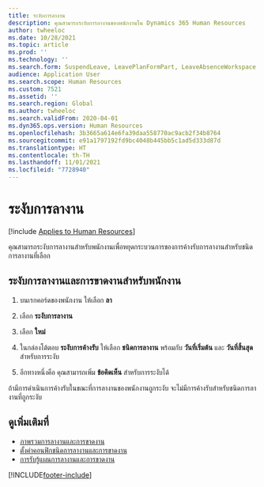 ```yaml
---
title: ระงับการลางาน
description: คุณสามารถระงับการลางานของพนักงานใน Dynamics 365 Human Resources
author: twheeloc
ms.date: 10/28/2021
ms.topic: article
ms.prod: ''
ms.technology: ''
ms.search.form: SuspendLeave, LeavePlanFormPart, LeaveAbsenceWorkspace
audience: Application User
ms.search.scope: Human Resources
ms.custom: 7521
ms.assetid: ''
ms.search.region: Global
ms.author: twheeloc
ms.search.validFrom: 2020-04-01
ms.dyn365.ops.version: Human Resources
ms.openlocfilehash: 3b3665a614e6fa39daa558770ac9acb2f34b8764
ms.sourcegitcommit: e91a1797192fd9bc4048b445bb5c1ad5d333d87d
ms.translationtype: HT
ms.contentlocale: th-TH
ms.lasthandoff: 11/01/2021
ms.locfileid: "7728940"
---
```

# <a name="suspend-leave"></a>ระงับการลางาน

[!include [Applies to Human Resources](../includes/applies-to-hr.md)]

คุณสามารถระงับการลางานสำหรับพนักงานเพื่อหยุดกระบวนการของการค้างรับการลางานสำหรับชนิดการลางานที่เลือก 

## <a name="suspend-leave-and-absence-for-an-employee"></a>ระงับการลางานและการขาดงานสำหรับพนักงาน

1. บนเรกคอร์ดของพนักงาน ให้เลือก **ลา**

2. เลือก **ระงับการลางาน**

3. เลือก **ใหม่**

4. ในกล่องโต้ตอบ **ระงับการค้างรับ** ให้เลือก **ชนิดการลางาน** พร้อมกับ **วันที่เริ่มต้น** และ **วันที่สิ้นสุด** สำหรับการระงับ

5. อีกทางหนึ่งคือ คุณสามารถเพิ่ม **ข้อคิดเห็น** สำหรับการระงับได้ 

ถ้ามีการดำเนินการค้างรับในขณะที่การลางานของพนักงานถูกระงับ จะไม่มีการค้างรับสำหรับชนิดการลางานที่ถูกระงับ

## <a name="see-also"></a>ดูเพิ่มเติมที่

- [ภาพรวมการลางานและการขาดงาน](hr-leave-and-absence-overview.md)
- [ตั้งค่าคอนฟิกชนิดการลางานและการขาดงาน](hr-leave-and-absence-types.md)
- [การรับรู้แผนการลางานและการขาดงาน](hr-leave-and-absence-accrue.md)



[!INCLUDE[footer-include](../includes/footer-banner.md)]
